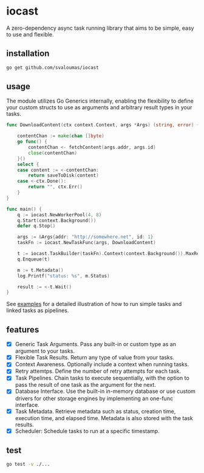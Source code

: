 # iocast

A zero-dependency async task running library that aims to be simple, easy to use and flexible.

## installation

```bash
go get github.com/svaloumas/iocast
```

## usage

The module utilizes Go Generics internally, enabling the flexibility to define your custom structs to use as arguments and arbitrary result types in your tasks.

```go
func DownloadContent(ctx context.Context, args *Args) (string, error) {

	contentChan := make(chan []byte)
	go func() {
		contentChan <- fetchContent(args.addr, args.id)
		close(contentChan)
	}()
	select {
	case content := <-contentChan:
		return saveToDisk(content)
	case <-ctx.Done():
		return "", ctx.Err()
	}
}

func main() {
	q := iocast.NewWorkerPool(4, 8)
	q.Start(context.Background())
	defer q.Stop()

	args := &Args{addr: "http://somewhere.net", id: 1}
	taskFn := iocast.NewTaskFunc(args, DownloadContent)

	t := iocast.TaskBuilder(taskFn).Context(context.Background()).MaxRetries(3).Build()
	q.Enqueue(t)

	m := t.Metadata()
	log.Printf("status: %s", m.Status)

	result := <-t.Wait()
}
```

See [examples](_example/) for a detailed illustration of how to run simple tasks and linked tasks as pipelines.

## features

- [x] Generic Task Arguments. Pass any built-in or custom type as an argument to your tasks.
- [x] Flexible Task Results. Return any type of value from your tasks.
- [x] Context Awareness. Optionally include a context when running tasks.
- [x] Retry attemtps. Define the number of retry attempts for each task.
- [x] Task Pipelines. Chain tasks to execute sequentially, with the option to pass the result of one task as the argument for the next.
- [x] Database Interface. Use the built-in in-memory database or use custom drivers for other storage engines by implementing an one-func interface.
- [x] Task Metadata. Retrieve metadata such as status, creation time, execution time, and elapsed time. Metadata is also stored with the task results.
- [x] Scheduler: Schedule tasks to run at a specific timestamp.

## test

```bash
go test -v ./...
```
